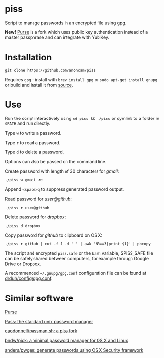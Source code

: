 # piss

Script to manage passwords in an encrypted file using gpg.

**New!** [Purse](https://github.com/drduh/Purse) is a fork which uses public key authentication instead of a master passphrase and can integrate with YubiKey.

# Installation

    git clone https://github.com/anoncam/piss
    
Requires `gpg` - install with `brew install gpg` or `sudo apt-get install gnupg` or build and install it from [source](https://www.gnupg.org/download/index.html).

# Use

Run the script interactively using `cd piss && ./piss` or symlink to a folder in `$PATH` and run directly.

Type `w` to write a password.

Type `r` to read a password.

Type `d` to delete a password.

Options can also be passed on the command line.

Create password with length of 30 characters for *gmail*:

    ./piss w gmail 30

Append `<space>q` to suppress generated password output.

Read password for *user@github*:

    ./piss r user@github

Delete password for *dropbox*:

    ./piss d dropbox

Copy password for *github* to clipboard on OS X:

    ./piss r github | cut -f 1 -d ' ' | awk 'NR==3{print $1}' | pbcopy

The script and encrypted `piss.safe` or the `bash` variable, $PISS_SAFE file can be safely shared between computers, for example through Google Drive or Dropbox.

A recommended `~/.gnupg/gpg.conf` configuration file can be found at [drduh/config/gpg.conf](https://github.com/drduh/config/blob/master/gpg.conf).

# Similar software

[Purse](https://github.com/drduh/Purse)

[Pass: the standard unix password manager](http://www.passwordstore.org/)

[caodonnell/passman.sh: a piss fork](https://github.com/caodonnell/passman.sh)

[bndw/pick: a minimal password manager for OS X and Linux](https://github.com/bndw/pick)

[anders/pwgen: generate passwords using OS X Security framework](https://github.com/anders/pwgen)
